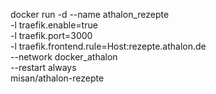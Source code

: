 docker run -d --name athalon_rezepte \
-l traefik.enable=true \
-l traefik.port=3000 \
-l traefik.frontend.rule=Host:rezepte.athalon.de \
--network docker_athalon \
--restart always \
misan/athalon-rezepte
